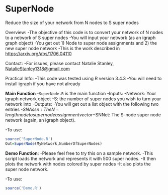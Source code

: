 # SuperNode
Reduce the size of your network from N nodes to S super nodes 

Overview: 
-The objective of this code is to convert your network of N nodes to a network of S super nodes
-You will input your network (as an igraph graph object)
-You get out 1) Node to super node assignments and 2) the new super node network
-This is the work described in https://arxiv.org/abs/1706.04110

Contact: 
 -For issues, please contact Natalie Stanley, NatalieStanley1318@gmail.com
 
Practical Info:
 -This code was tested using R version 3.4.3
 -You will need to install igraph if you have not already
 
**Main Function**
-`SuperNode.R` is the main function
-Inputs:
  -Network: Your igraph network object
  -S: the number of super nodes you wish to turn your network into
-Outputs:
  -You will get out a list object with the following two entries
    -$SNAssn: The N-length node to super node assignment vector
    -$SNNet: The S-node super node network (again, an igraph object).

-To use: 

```R
source('SuperNode.R')
Out=SuperNode(MyNetwork,NumberOfSuperNodes)
```
**Demo Function**:
-Please feel free to try this on a sample network.
-This script loads the network and represents it with 500 super nodes.
-It then plots the network with nodes colored by super nodes
-It also plots the super node network.

-To use:

```R
source('Demo.R')
```
